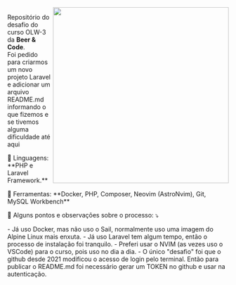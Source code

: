 <img src="https://raw.githubusercontent.com/MicaelliMedeiros/micaellimedeiros/master/image/computer-illustration.png" min-width="400px" max-width="400px" width="400px" align="right">

<p align="left"> 
  Repositório do desafio do curso OLW-3 da <strong>Beer & Code</strong>.<br>
  Foi pedido para criarmos um novo projeto Laravel e adicionar um arquivo 
  README.md informando o que fizemos e se tivemos alguma dificuldade até aqui
</p>

<p align="left">
  🦄 Linguagens: **PHP e Laravel Framework.**
</p>

<p align="left">
  💼 Ferramentas: **Docker, PHP, Composer, Neovim (AstroNvim), Git, MySQL Workbench**
</p>

<p align="left">
  💌 Alguns pontos e observações sobre o processo: ⤵️
</p>

<p align="left">
    - Já uso Docker, mas não uso o Sail, normalmente uso uma imagem do Alpine Linux mais enxuta.
    - Já uso Laravel tem algum tempo, então o processo de instalação foi tranquilo.
    - Preferi usar o NVIM (as vezes uso o VSCode) para o curso, pois uso no dia a dia.
    - O único "desafio" foi que o github desde 2021 modificou o acesso de login pelo terminal.
        Então para publicar o README.md foi necessário gerar um TOKEN no github e usar na autenticação.
</p>

